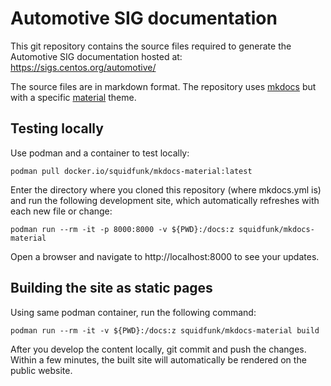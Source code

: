 # Automotive SIG documentation

This git repository contains the source files required to generate
the Automotive SIG documentation hosted at:
https://sigs.centos.org/automotive/

The source files are in markdown format. The repository uses [mkdocs](https://mkdocs.org) but with a specific
 [material](https://squidfunk.github.io/mkdocs-material) theme.

## Testing locally
Use podman and a container to test locally:

```
podman pull docker.io/squidfunk/mkdocs-material:latest
```

Enter the directory where you cloned this repository
(where mkdocs.yml is) and run the following development site, which automatically refreshes with each new file or change:

```
podman run --rm -it -p 8000:8000 -v ${PWD}:/docs:z squidfunk/mkdocs-material
```

Open a browser and navigate to http://localhost:8000 to
see your updates.

## Building the site as static pages

Using same podman container, run the following command:

```
podman run --rm -it -v ${PWD}:/docs:z squidfunk/mkdocs-material build

```

After you develop the content locally, git commit and push the changes. 
Within a few minutes, the built site will automatically be rendered
on the public website.
